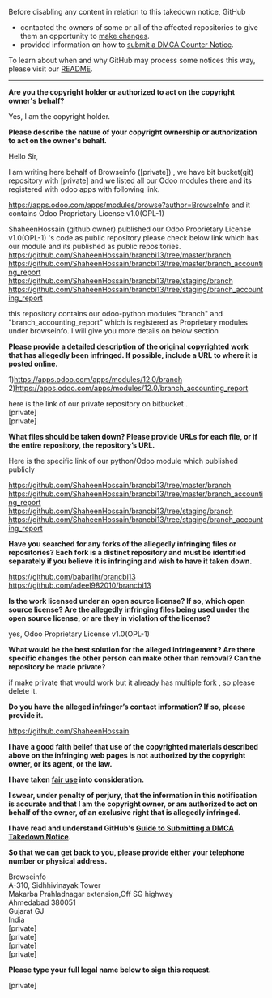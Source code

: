Before disabling any content in relation to this takedown notice, GitHub
- contacted the owners of some or all of the affected repositories to give them an opportunity to [make changes](https://docs.github.com/en/github/site-policy/dmca-takedown-policy#a-how-does-this-actually-work).
- provided information on how to [submit a DMCA Counter Notice](https://docs.github.com/en/articles/guide-to-submitting-a-dmca-counter-notice).

To learn about when and why GitHub may process some notices this way, please visit our [README](https://github.com/github/dmca/blob/master/README.md).

---

**Are you the copyright holder or authorized to act on the copyright owner's behalf?**

Yes, I am the copyright holder.

**Please describe the nature of your copyright ownership or authorization to act on the owner's behalf.**

Hello Sir,

I am writing here behalf of Browseinfo ([private]) , we have bit bucket(git) repository with [private] and we listed all our Odoo modules there and its registered with odoo apps with following link.

https://apps.odoo.com/apps/modules/browse?author=BrowseInfo and it contains Odoo Proprietary License v1.0(OPL-1)

ShaheenHossain (github owner) published our Odoo Proprietary License v1.0(OPL-1) 's code as public repository please check below link which has our module and its published as public repositories.  
https://github.com/ShaheenHossain/brancbi13/tree/master/branch  
https://github.com/ShaheenHossain/brancbi13/tree/master/branch_accounting_report  
https://github.com/ShaheenHossain/brancbi13/tree/staging/branch  
https://github.com/ShaheenHossain/brancbi13/tree/staging/branch_accounting_report

this repository contains our odoo-python modules "branch" and "branch_accounting_report" which is registered as Proprietary modules under browseinfo.
I will give you more details on below section

**Please provide a detailed description of the original copyrighted work that has allegedly been infringed. If possible, include a URL to where it is posted online.**

1)https://apps.odoo.com/apps/modules/12.0/branch  
2)https://apps.odoo.com/apps/modules/12.0/branch_accounting_report

here is the link of our private repository on bitbucket .  
[private]  
[private]

**What files should be taken down? Please provide URLs for each file, or if the entire repository, the repository’s URL.**

Here is the specific link of our python/Odoo module which published publicly

https://github.com/ShaheenHossain/brancbi13/tree/master/branch  
https://github.com/ShaheenHossain/brancbi13/tree/master/branch_accounting_report  
https://github.com/ShaheenHossain/brancbi13/tree/staging/branch  
https://github.com/ShaheenHossain/brancbi13/tree/staging/branch_accounting_report

**Have you searched for any forks of the allegedly infringing files or repositories? Each fork is a distinct repository and must be identified separately if you believe it is infringing and wish to have it taken down.**

https://github.com/babarlhr/brancbi13  
https://github.com/adeel982010/brancbi13

**Is the work licensed under an open source license? If so, which open source license? Are the allegedly infringing files being used under the open source license, or are they in violation of the license?**

yes, Odoo Proprietary License v1.0(OPL-1)

**What would be the best solution for the alleged infringement? Are there specific changes the other person can make other than removal? Can the repository be made private?**

if make private that would work but it already has multiple fork , so please delete it.

**Do you have the alleged infringer’s contact information? If so, please provide it.**

https://github.com/ShaheenHossain

**I have a good faith belief that use of the copyrighted materials described above on the infringing web pages is not authorized by the copyright owner, or its agent, or the law.**

**I have taken <a href="https://www.lumendatabase.org/topics/22">fair use</a> into consideration.**

**I swear, under penalty of perjury, that the information in this notification is accurate and that I am the copyright owner, or am authorized to act on behalf of the owner, of an exclusive right that is allegedly infringed.**

**I have read and understand GitHub's <a href="https://docs.github.com/articles/guide-to-submitting-a-dmca-takedown-notice/">Guide to Submitting a DMCA Takedown Notice</a>.**

**So that we can get back to you, please provide either your telephone number or physical address.**

Browseinfo  
A-310, Sidhhivinayak Tower  
Makarba Prahladnagar extension,Off SG highway  
Ahmedabad 380051  
Gujarat GJ  
India  
[private]  
[private]  
[private]  
[private]

**Please type your full legal name below to sign this request.**

[private]

